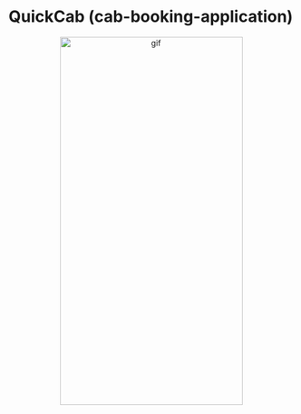 # QuickCab (cab-booking-application)
<p align="center">
    <img src="https://th.bing.com/th/id/OIP.AAknZnmjjxQiD0Cv5ltmogHaF7?w=215&h=180&c=7&r=0&o=5&dpr=1.4&pid=1.7)https://th.bing.com/th/id/OIP.AAknZnmjjxQiD0Cv5ltmogHaF7?w=215&h=180&c=7&r=0&o=5&dpr=1.4&pid=1.7" alt="gif" margin="0 auto" display="block" width="80%" height="650px"  object-fit="cover">
</p>
